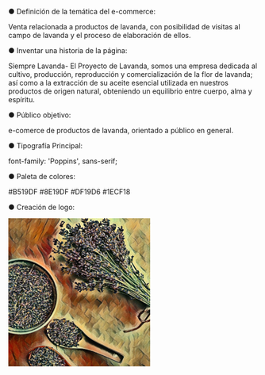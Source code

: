 ● Definición de la temática del e-commerce:

Venta relacionada a productos de lavanda, con posibilidad de visitas al campo de lavanda y el proceso de elaboración de ellos.

● Inventar una historia de la página:

Siempre Lavanda- El Proyecto de Lavanda, somos una empresa dedicada al cultivo, producción, reproducción y comercialización de la flor de lavanda; así como a la extracción de su aceite esencial utilizada en nuestros productos de origen natural, obteniendo un equilibrio entre cuerpo, alma y espíritu.

● Público objetivo:

e-comerce de productos de lavanda, orientado a público en general.

● Tipografía Principal:

font-family: 'Poppins', sans-serif;

● Paleta de colores:

#B519DF
#8E19DF
#DF19D6
#1ECF18

● Creación de logo:

![Esta es una imagen](./assets/img/LogoL.png)
